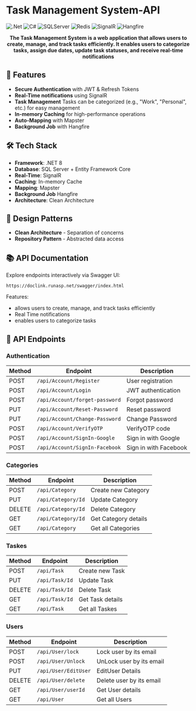 # Task Management System-API


[.Net]: https://img.shields.io/badge/.NET-5C2D91?style=for-the-badge&logo=.net&logoColor=white
[C#]: https://custom-icon-badges.demolab.com/badge/C%23-%23239120.svg?logo=csharp&style=for-the-badge&logoColor=white
[SQLServer]: https://img.shields.io/badge/Microsoft%20SQL%20Server-CC2927?style=for-the-badge&logo=microsoft%20sql%20server&logoColor=white
[Redis]: https://img.shields.io/badge/Redis-DC382D?style=for-the-badge&logo=redis&logoColor=white
[SignalR]: https://img.shields.io/badge/SignalR-FF6F00?style=for-the-badge&logo=signalr&logoColor=white
[Hangfire]: https://img.shields.io/badge/Hangfire-5E0F59?style=for-the-badge&logo=hangfire&logoColor=white

![.Net] ![C#] ![SQLServer] ![Redis] ![SignalR] ![Hangfire]

<p align="center">
  <b>The Task Management System is a web application that allows users to create, manage, and track
tasks efficiently. It enables users to categorize tasks, assign due dates, update task statuses, and
receive real-time notifications</b>
</p>


## 🌟 Features

- **Secure Authentication** with JWT & Refresh Tokens
- **Real-Time notifications** using SignalR
- **Task Management** Tasks can be categorized (e.g., "Work", "Personal", etc.) for easy management
- **In-memory Caching** for high-performance operations
- **Auto-Mapping** with Mapster
- **Background Job** with Hangfire
## 🛠 Tech Stack

- **Framework**: .NET 8
- **Database**: SQL Server + Entity Framework Core
- **Real-Time**: SignalR
- **Caching**: In-memory Cache
- **Mapping**: Mapster
- **Background Job** Hangfire
- **Architecture**: Clean Architecture

## 🧩 Design Patterns

- **Clean Architecture** - Separation of concerns
- **Repository Pattern** - Abstracted data access



## 📚 API Documentation

Explore endpoints interactively via Swagger UI:
```
https://doclink.runasp.net/swagger/index.html
```


Features:
- allows users to create, manage, and track tasks efficiently
- Real Time notifications
- enables users to categorize tasks



## 📡 API Endpoints

### Authentication

| Method | Endpoint                       | Description                   |
|--------|--------------------------------|-------------------------------|
| POST   | `/api/Account/Register`        | User registration             |
| POST   | `/api/Account/Login`           | JWT authentication            |
| POST   | `/api/Account/forget-password` | Forgot password               |
| PUT    | `/api/Account/Reset-Password`  | Reset password                |
| PUT    | `/api/Account/Change-Password` | Change Password               |
| POST   | `/api/Account/VerifyOTP`       | VerifyOTP code                |
| POST   | `/api/Account/SignIn-Google`   | Sign in with Google           |
| POST   | `/api/Account/SignIn-Facebook` | Sign in with Facebook         |


### Categories
| Method | Endpoint                        | Description               |
|--------|---------------------------------|---------------------------|
| POST   | `/api/Category`                 | Create new Category       |
| PUT    | `/api/Category/Id`              | Update Category           |
| DELETE | `/api/Category/Id`              | Delete Category           |
| GET    | `/api/Category/Id`              | Get Category details      |
| GET    | `/api/Category`                 | Get all Categories        |

### Taskes
| Method | Endpoint                        | Description               |
|--------|---------------------------------|---------------------------|
| POST   | `/api/Task`                     | Create new Task           |
| PUT    | `/api/Task/Id`                  | Update Task               |
| DELETE | `/api/Task/Id`                  | Delete Task               |
| GET    | `/api/Task/Id`                  | Get Task details          |
| GET    | `/api/Task`                     | Get all Taskes            |

### Users
| Method | Endpoint                        | Description               |
|--------|---------------------------------|---------------------------|
| POST   | `/api/User/lock`                |Lock user by its email     |
| POST   | `/api/User/Unlock`              |UnLock user by its email   |
| PUT    | `/api/User/EditUser`            | EditUser Details          |
| DELETE | `/api/User/delete`              | Delete  user by its email |
| GET    | `/api/User/userId`              | Get User details          |
| GET    | `/api/User`                     | Get all Users             |
